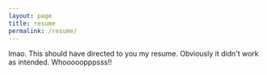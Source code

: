 ```yaml
---
layout: page
title: resume
permalink: /resume/
---
```


lmao. This should have directed to you my resume. Obviously it didn't work as intended. Whooooopppsss!!